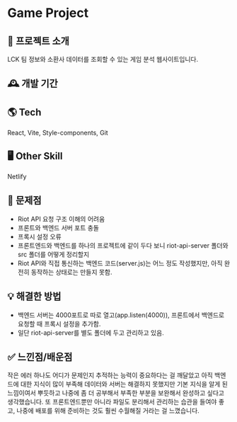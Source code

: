 # Game Project

## 🌈 프로젝트 소개
LCK 팀 정보와 소환사 데이터를 조회할 수 있는 게임 분석 웹사이트입니다.

## 🕰️ 개발 기간


## 🌎 Tech
React, Vite, Style-components, Git

## 🖥️ Other Skill
Netlify

## 🥺 문제점
- Riot API 요청 구조 이해의 어려움
- 프론트와 백엔드 서버 포트 충돌
- 프록시 설정 오류
- 프론트엔드와 백엔드를 하나의 프로젝트에 같이 두다 보니 riot-api-server 폴더와 src 폴더를 어떻게 정리할지
- Riot API와 직접 통신하는 백엔드 코드(server.js)는 어느 정도 작성했지만,
아직 완전히 동작하는 상태로는 만들지 못함.

## 💡 해결한 방법
- 백엔드 서버는 4000포트로 따로 열고(app.listen(4000)), 프론트에서 백엔드로 요청할 때 프록시 설정을 추가함.
- 일단 riot-api-server를 별도 폴더에 두고 관리하고 있음.

## ✅ 느낀점/배운점
작은 에러 하나도 어디가 문제인지 추적하는 능력이 중요하다는 걸 깨달았고 
아직 백엔드에 대한 지식이 많이 부족해 데이터와 서버는 해결하지 못했지만 기본 지식을 알게 된 느낌이여서 뿌듯하고 나중에 좀 더 공부해서 부족한 부분을 보완해서 완성하고 싶다고 생각했습니다.
또 프론트엔드뿐만 아니라 파일도 분리해서 관리하는 습관을 들여야 좋고, 나중에 배포를 위해 준비하는 것도 훨씬 수월해질 거라는 걸 느꼈습니다.
